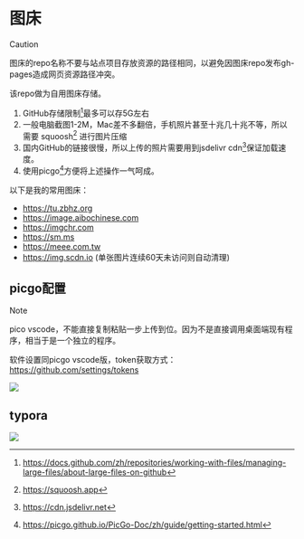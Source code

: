 # 图床

> [!CAUTION]  
> 图床的repo名称不要与站点项目存放资源的路径相同，以避免因图床repo发布gh-pages造成网页资源路径冲突。

该repo做为自用图床存储。

1. GitHub存储限制[^1]最多可以存5G左右
2. 一般电脑截图1-2M，Mac差不多翻倍，手机照片甚至十兆几十兆不等，所以需要 squoosh[^2] 进行图片压缩
3. 国内GitHub的链接很慢，所以上传的照片需要用到jsdelivr cdn[^3]保证加载速度。
4. 使用picgo[^4]方便将上述操作一气呵成。

以下是我的常用图床：

* https://tu.zbhz.org
* https://image.aibochinese.com
* https://imgchr.com
* https://sm.ms
* https://meee.com.tw
* https://img.scdn.io (单张图片连续60天未访问则自动清理)



## picgo配置

> [!NOTE]  
> pico vscode，不能直接复制粘贴一步上传到位。因为不是直接调用桌面端现有程序，相当于是一个独立的程序。

软件设置同picgo vscode版，token获取方式：https://github.com/settings/tokens

![](https://cdn.jsdelivr.net/gh/hoochanlon/tuchuang@main//up/86cd19f218e1b64528db53c1f8acbd5e.png)


## typora

![](https://cdn.jsdelivr.net/gh/hoochanlon/tuchuang@main//up/d4eaabbc7788fd9ee1e78c67cbea3b87.png)


[^1]: https://docs.github.com/zh/repositories/working-with-files/managing-large-files/about-large-files-on-github
[^2]: https://squoosh.app
[^3]: https://cdn.jsdelivr.net
[^4]: https://picgo.github.io/PicGo-Doc/zh/guide/getting-started.html

